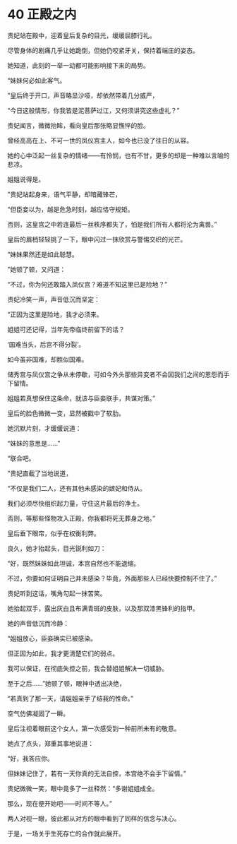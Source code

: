 # 40 正殿之内

贵妃站在殿中，迎着皇后复杂的目光，缓缓屈膝行礼。

尽管身体的剧痛几乎让她跪倒，但她仍咬紧牙关，保持着端庄的姿态。

她知道，此刻的一举一动都可能影响接下来的局势。

“妹妹何必如此客气。

”皇后终于开口，声音略显沙哑，却依然带着几分威严，

“今日这般情形，你我皆是泥菩萨过江，又何须讲究这些虚礼？”

贵妃闻言，微微抬眸，看向皇后那张略显憔悴的脸。

曾经高高在上、不可一世的凤仪宫主人，如今也已没了往日的从容。

她的心中泛起一丝复杂的情绪——有怜悯，也有不甘，更多的却是一种难以言喻的悲凉。

姐姐说得是。

”贵妃站起身来，语气平静，却暗藏锋芒，

“但臣妾以为，越是危急时刻，越应恪守规矩。

否则，这皇宫之中若连最后一丝秩序都失了，怕是我们所有人都将沦为禽兽。”

皇后的眉梢轻轻挑了一下，眼中闪过一抹欣赏与警惕交织的光芒。

“妹妹果然还是如此聪慧。

”她顿了顿，又问道：

“不过，你为何还敢踏入凤仪宫？难道不知这里已是险地？”

贵妃冷笑一声，声音低沉而坚定：

“正因为这里是险地，我才必须来。

姐姐可还记得，当年先帝临终前留下的话？

‘国难当头，后宫不得分裂’。

如今虽非国难，却胜似国难。

储秀宫与凤仪宫之争从未停歇，可如今外头那些异变者不会因我们之间的恩怨而手下留情。

姐姐若真想保住这条命，就该与臣妾联手，共谋对策。”

皇后的脸色微微一变，显然被戳中了软肋。

她沉默片刻，才缓缓说道：

“妹妹的意思是……”

“联合吧。

”贵妃直截了当地说道，

“不仅是我们二人，还有其他未感染的嫔妃和侍从。

我们必须尽快组织起力量，守住这片最后的净土。

否则，等那些怪物攻入正殿，你我都将死无葬身之地。”

皇后垂下眼帘，似乎在权衡利弊。

良久，她才抬起头，目光锐利如刀：

“好，既然妹妹如此坦诚，本宫自然也不能退缩。

不过，你要如何证明自己并未感染？毕竟，外面那些人已经快要控制不住了。”

贵妃听到这话，嘴角勾起一抹苦笑。

她抬起双手，露出灰白且布满青斑的皮肤，以及那双漆黑锋利的指甲。

她的声音低沉而冷静：

“姐姐放心，臣妾确实已被感染。

但正因为如此，我才更清楚它们的弱点。

我可以保证，在彻底失控之前，我会替姐姐解决一切威胁。

至于之后……”她顿了顿，眼神中透出决绝，

“若真到了那一天，请姐姐亲手了结我的性命。”

空气仿佛凝固了一瞬。

皇后注视着眼前这个女人，第一次感受到一种前所未有的敬意。

她点了点头，郑重其事地说道：

“好，我答应你。

但妹妹记住了，若有一天你真的无法自控，本宫绝不会手下留情。”

贵妃微微一笑，眼中竟多了一丝释然：“多谢姐姐成全。

那么，现在便开始吧——时间不等人。”

两人对视一眼，彼此都从对方的眼中看到了同样的信念与决心。

于是，一场关乎生死存亡的合作就此展开。

